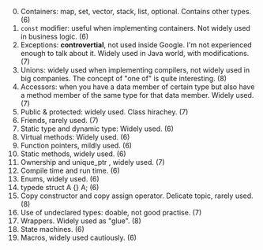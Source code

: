 0. Containers: map, set, vector, stack, list, optional. Contains other types.
   (6)
1. `const` modifier: useful when implementing containers. Not widely used in
   business logic. (6)
2. Exceptions: **controvertial**, not used inside Google. I'm not experienced
   enough to talk about it. Widely used in Java world, with modifications. (7)
3. Unions: widely used when implementing compilers, not widely used in big
   companies. The concept of "one of" is quite interesting. (8)
4. Accessors: when you have a data member of certain type but also have a method
   member of the same type for that data member. Widely used. (7)
5. Public & protected: widely used. Class hirachey. (7)
6. Friends, rarely used. (7)
6. Static type and dynamic type: Widely used. (6)
7. Virtual methods: Widely used. (6)
8. Function pointers, mildly used. (6)
9. Static methods, widely used. (6)
10. Ownership and unique\_ptr , widely used. (7)
11. Compile time and run time. (6)
11. Enums, widely used. (6)
12. typede struct A {} A; (6)
13. Copy constructor and copy assign operator. Delicate topic, rarely used. (8)
14. Use of undeclared types: doable, not good practise. (7)
15. Wrappers. Widely used as "glue". (8)
16. State machines. (6)
17. Macros, widely used cautiously. (6)
